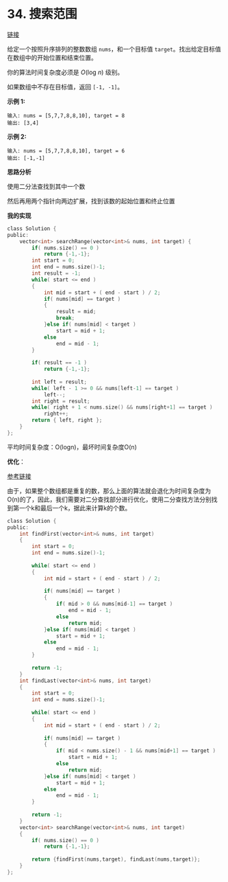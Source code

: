 # 34. 搜索范围

[链接](https://leetcode-cn.com/problems/search-for-a-range/description/)

给定一个按照升序排列的整数数组 `nums`，和一个目标值 `target`。找出给定目标值在数组中的开始位置和结束位置。

你的算法时间复杂度必须是 *O*(log *n*) 级别。

如果数组中不存在目标值，返回 `[-1, -1]`。

**示例 1:**

```
输入: nums = [5,7,7,8,8,10], target = 8
输出: [3,4]
```

**示例 2:**

```
输入: nums = [5,7,7,8,8,10], target = 6
输出: [-1,-1]
```

**思路分析**

使用二分法查找到其中一个数

然后再用两个指针向两边扩展，找到该数的起始位置和终止位置

**我的实现**

```c
class Solution {
public:
    vector<int> searchRange(vector<int>& nums, int target) {
        if( nums.size() == 0 )
            return {-1,-1};
        int start = 0;
        int end = nums.size()-1;
        int result = -1;
        while( start <= end )
        {
            int mid = start + ( end - start ) / 2;
            if( nums[mid] == target )
            {
                result = mid;
                break;
            }else if( nums[mid] < target )
            	start = mid + 1;
            else 
                end = mid - 1;
        }
        
        if( result == -1 )
            return {-1,-1};
        
        int left = result;
        while( left - 1 >= 0 && nums[left-1] == target )
            left--;
        int right = result;
        while( right + 1 < nums.size() && nums[right+1] == target )
            right++;
        return { left, right };
    }
};
```

平均时间复杂度：O(logn)，最坏时间复杂度O(n) 

**优化**：

[参考链接](https://github.com/guanjunjian/Interview-Summary/blob/master/notes/algorithms/剑指offer/53-在排序数组中查找数字.md)

由于，如果整个数组都是重复的数，那么上面的算法就会退化为时间复杂度为O(n)的了，因此，我们需要对二分查找部分进行优化，使用二分查找方法分别找到第一个k和最后一个k，据此来计算k的个数。 

```c
class Solution {
public:
    int findFirst(vector<int>& nums, int target)
    {
        int start = 0;
        int end = nums.size()-1;
        
        while( start <= end )
        {
            int mid = start + ( end - start ) / 2;
            
            if( nums[mid] == target )
            {
                if( mid > 0 && nums[mid-1] == target )
                    end = mid - 1;
                else
                    return mid;
            }else if( nums[mid] < target )
            	start = mid + 1;
            else 
                end = mid - 1;
        }
        
        return -1;
    }
    int findLast(vector<int>& nums, int target)
    {
        int start = 0;
        int end = nums.size()-1;
        
        while( start <= end )
        {
            int mid = start + ( end - start ) / 2;
            
            if( nums[mid] == target )
            {
                if( mid < nums.size() - 1 && nums[mid+1] == target )
                    start = mid + 1;
                else
                    return mid;
            }else if( nums[mid] < target )
            	start = mid + 1;
            else 
                end = mid - 1;
        }
        
        return -1;        
    }
    vector<int> searchRange(vector<int>& nums, int target) 
    {
        if( nums.size() == 0 )
            return {-1,-1};
        
        return {findFirst(nums,target), findLast(nums,target)};
    }
};
```



